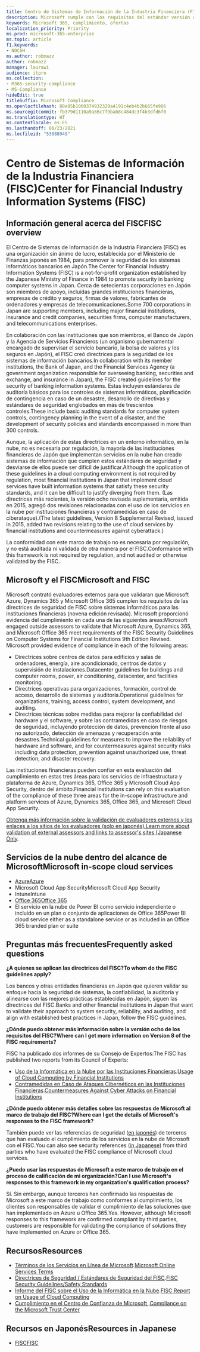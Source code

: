 ```yaml
---
title: Centro de Sistemas de Información de la Industria Financiera (FISC)
description: Microsoft cumple con los requisitos del estándar versión ocho para los Sistemas de Información de la Industria Financiera en Japón.
keywords: Microsoft 365, cumplimiento, ofertas
localization_priority: Priority
ms.prod: microsoft-365-enterprise
ms.topic: article
f1.keywords:
- NOCSH
ms.author: robmazz
author: robmazz
manager: laurawi
audience: itpro
ms.collection:
- M365-security-compliance
- MS-Compliance
hideEdit: true
titleSuffix: Microsoft Compliance
ms.openlocfilehash: 88e85b1060374932320a4191c4eb4b2b665fe986
ms.sourcegitcommit: fb379d1110a9a86c7f9bab8c484dc3f4b3dfd6f0
ms.translationtype: HT
ms.contentlocale: es-ES
ms.lasthandoff: 06/23/2021
ms.locfileid: "53088949"
---
```

# <a name="center-for-financial-industry-information-systems-fisc"></a><span data-ttu-id="3a469-104">Centro de Sistemas de Información de la Industria Financiera (FISC)</span><span class="sxs-lookup"><span data-stu-id="3a469-104">Center for Financial Industry Information Systems (FISC)</span></span>

## <a name="fisc-overview"></a><span data-ttu-id="3a469-105">Información general acerca del FISC</span><span class="sxs-lookup"><span data-stu-id="3a469-105">FISC overview</span></span>

<span data-ttu-id="3a469-106">El Centro de Sistemas de Información de la Industria Financiera (FISC) es una organización sin ánimo de lucro, establecida por el Ministerio de Finanzas japonés en 1984, para promover la seguridad de los sistemas informáticos bancarios en Japón.</span><span class="sxs-lookup"><span data-stu-id="3a469-106">The Center for Financial Industry Information Systems (FISC) is a not-for-profit organization established by the Japanese Ministry of Finance in 1984 to promote security in banking computer systems in Japan.</span></span> <span data-ttu-id="3a469-107">Cerca de setecientas corporaciones en Japón son miembros de apoyo, incluidas grandes instituciones financieras, empresas de crédito y seguros, firmas de valores, fabricantes de ordenadores y empresas de telecomunicaciones.</span><span class="sxs-lookup"><span data-stu-id="3a469-107">Some 700 corporations in Japan are supporting members, including major financial institutions, insurance and credit companies, securities firms, computer manufacturers, and telecommunications enterprises.</span></span>

<span data-ttu-id="3a469-108">En colaboración con las instituciones que son miembros, el Banco de Japón y la Agencia de Servicios Financieros (un organismo gubernamental encargado de supervisar el servicio bancario, la bolsa de valores y los seguros en Japón), el FISC creó directrices para la seguridad de los sistemas de información bancarios.</span><span class="sxs-lookup"><span data-stu-id="3a469-108">In collaboration with its member institutions, the Bank of Japan, and the Financial Services Agency (a government organization responsible for overseeing banking, securities and exchange, and insurance in Japan), the FISC created guidelines for the security of banking information systems.</span></span> <span data-ttu-id="3a469-109">Estas incluyen estándares de auditoría básicos para los controles de sistemas informáticos, planificación de contingencia en caso de un desastre, desarrollo de directivas y estándares de seguridad englobados en más de trescientos controles.</span><span class="sxs-lookup"><span data-stu-id="3a469-109">These include basic auditing standards for computer system controls, contingency planning in the event of a disaster, and the development of security policies and standards encompassed in more than 300 controls.</span></span>

<span data-ttu-id="3a469-110">Aunque, la aplicación de estas directrices en un entorno informático, en la nube, no es necesaria por regulación, la mayoría de las instituciones financieras de Japón que implementan servicios en la nube han creado sistemas de información que cumplen estos estándares de seguridad y desviarse de ellos puede ser difícil de justificar.</span><span class="sxs-lookup"><span data-stu-id="3a469-110">Although the application of these guidelines in a cloud computing environment is not required by regulation, most financial institutions in Japan that implement cloud services have built information systems that satisfy these security standards, and it can be difficult to justify diverging from them.</span></span> <span data-ttu-id="3a469-111">(Las directrices más recientes, la versión ocho revisada suplementaria, emitida en 2015, agregó dos revisiones relacionadas con el uso de los servicios en la nube por instituciones financieras y contramedidas en caso de ciberataque).</span><span class="sxs-lookup"><span data-stu-id="3a469-111">(The latest guidelines, Version 8 Supplemental Revised, issued in 2015, added two revisions relating to the use of cloud services by financial institutions and countermeasures against cyberattack.)</span></span>

<span data-ttu-id="3a469-112">La conformidad con este marco de trabajo no es necesaria por regulación, y no está auditada ni validada de otra manera por el FISC.</span><span class="sxs-lookup"><span data-stu-id="3a469-112">Conformance with this framework is not required by regulation, and not audited or otherwise validated by the FISC.</span></span>

## <a name="microsoft-and-fisc"></a><span data-ttu-id="3a469-113">Microsoft y el FISC</span><span class="sxs-lookup"><span data-stu-id="3a469-113">Microsoft and FISC</span></span>

<span data-ttu-id="3a469-p104">Microsoft contrató evaluadores externos para que validaran que Microsoft Azure, Dynamics 365 y Microsoft Office 365 cumplen los requisitos de las directrices de seguridad de FISC sobre sistemas informáticos para las instituciones financieras (novena edición revisada). Microsoft proporcionó evidencia del cumplimiento en cada una de las siguientes áreas:</span><span class="sxs-lookup"><span data-stu-id="3a469-p104">Microsoft engaged outside assessors to validate that Microsoft Azure, Dynamics 365, and Microsoft Office 365 meet requirements of the FISC Security Guidelines on Computer Systems for Financial Institutions 9th Edition Revised. Microsoft provided evidence of compliance in each of the following areas:</span></span>

- <span data-ttu-id="3a469-116">Directrices sobre centros de datos para edificios y salas de ordenadores, energía, aire acondicionado, centros de datos y supervisión de instalaciones.</span><span class="sxs-lookup"><span data-stu-id="3a469-116">Datacenter guidelines for buildings and computer rooms, power, air conditioning, datacenter, and facilities monitoring.</span></span>
- <span data-ttu-id="3a469-117">Directrices operativas para organizaciones, formación, control de acceso, desarrollo de sistemas y auditoría.</span><span class="sxs-lookup"><span data-stu-id="3a469-117">Operational guidelines for organizations, training, access control, system development, and auditing.</span></span>
- <span data-ttu-id="3a469-118">Directrices técnicas sobre medidas para mejorar la confiabilidad del hardware y el software, y sobre las contramedidas en caso de riesgos de seguridad, incluyendo protección de datos, prevención frente al uso no autorizado, detección de amenazas y recuperación ante desastres.</span><span class="sxs-lookup"><span data-stu-id="3a469-118">Technical guidelines for measures to improve the reliability of hardware and software, and for countermeasures against security risks including data protection, prevention against unauthorized use, threat detection, and disaster recovery.</span></span>

<span data-ttu-id="3a469-119">Las instituciones financieras pueden confiar en esta evaluación del cumplimiento en estas tres áreas para los servicios de infraestructura y plataforma de Azure, Dynamics 365, Office 365 y Microsoft Cloud App Security, dentro del ámbito.</span><span class="sxs-lookup"><span data-stu-id="3a469-119">Financial institutions can rely on this evaluation of the compliance of these three areas for the in-scope infrastructure and platform services of Azure, Dynamics 365, Office 365, and Microsoft Cloud App Security.</span></span>

<span data-ttu-id="3a469-120">[Obtenga más información sobre la validación de evaluadores externos y los enlaces a los sitios de los evaluadores (solo en japonés).](https://cloudblogs.microsoft.com/industry-blog/ja-jp/financial-services/2018/05/11/fisc_v9/)</span><span class="sxs-lookup"><span data-stu-id="3a469-120">[Learn more about validation of external assessors and links to assessor's sites (Japanese Only](https://cloudblogs.microsoft.com/industry-blog/ja-jp/financial-services/2018/05/11/fisc_v9/).</span></span>

## <a name="microsoft-in-scope-cloud-services"></a><span data-ttu-id="3a469-121">Servicios de la nube dentro del alcance de Microsoft</span><span class="sxs-lookup"><span data-stu-id="3a469-121">Microsoft in-scope cloud services</span></span>

- [<span data-ttu-id="3a469-122">Azure</span><span class="sxs-lookup"><span data-stu-id="3a469-122">Azure</span></span>](https://aka.ms/AzureCompliance)
- <span data-ttu-id="3a469-123">Microsoft Cloud App Security</span><span class="sxs-lookup"><span data-stu-id="3a469-123">Microsoft Cloud App Security</span></span>
- <span data-ttu-id="3a469-124">Intune</span><span class="sxs-lookup"><span data-stu-id="3a469-124">Intune</span></span>
- [<span data-ttu-id="3a469-125">Office 365</span><span class="sxs-lookup"><span data-stu-id="3a469-125">Office 365</span></span>](https://go.microsoft.com/fwlink/p/?LinkID=2077751)
- <span data-ttu-id="3a469-126">El servicio en la nube de Power BI como servicio independiente o incluido en un plan o conjunto de aplicaciones de Office 365</span><span class="sxs-lookup"><span data-stu-id="3a469-126">Power BI cloud service either as a standalone service or as included in an Office 365 branded plan or suite</span></span>

## <a name="frequently-asked-questions"></a><span data-ttu-id="3a469-127">Preguntas más frecuentes</span><span class="sxs-lookup"><span data-stu-id="3a469-127">Frequently asked questions</span></span>

<span data-ttu-id="3a469-128">**¿A quienes se aplican las directrices del FISC?**</span><span class="sxs-lookup"><span data-stu-id="3a469-128">**To whom do the FISC guidelines apply?**</span></span>

<span data-ttu-id="3a469-129">Los bancos y otras entidades financieras en Japón que quieren validar su enfoque hacia la seguridad de sistemas, la confiabilidad, la auditoría y alinearse con las mejores prácticas establecidas en Japón, siguen las directrices del FISC.</span><span class="sxs-lookup"><span data-stu-id="3a469-129">Banks and other financial institutions in Japan that want to validate their approach to system security, reliability, and auditing, and align with established best practices in Japan, follow the FISC guidelines.</span></span>

<span data-ttu-id="3a469-130">**¿Dónde puedo obtener más información sobre la versión ocho de los requisitos del FISC?**</span><span class="sxs-lookup"><span data-stu-id="3a469-130">**Where can I get more information on Version 8 of the FISC requirements?**</span></span>

<span data-ttu-id="3a469-131">FISC ha publicado dos informes de su Consejo de Expertos:</span><span class="sxs-lookup"><span data-stu-id="3a469-131">The FISC has published two reports from its Council of Experts:</span></span>

- <span data-ttu-id="3a469-132">[Uso de la Informática en la Nube por las Instituciones Financieras](https://aka.ms/cloud-computing-report-en).</span><span class="sxs-lookup"><span data-stu-id="3a469-132">[Usage of Cloud Computing by Financial Institutions](https://aka.ms/cloud-computing-report-en)</span></span>
- <span data-ttu-id="3a469-133">[Contramedidas en Caso de Ataques Cibernéticos en las Instituciones Financieras](https://aka.ms/cyberattack-counter).</span><span class="sxs-lookup"><span data-stu-id="3a469-133">[Countermeasures Against Cyber Attacks on Financial Institutions](https://aka.ms/cyberattack-counter)</span></span>

<span data-ttu-id="3a469-134">**¿Dónde puedo obtener más detalles sobre las respuestas de Microsoft al marco de trabajo del FISC?**</span><span class="sxs-lookup"><span data-stu-id="3a469-134">**Where can I get the details of Microsoft's responses to the FISC framework?**</span></span>

<span data-ttu-id="3a469-135">También puede ver las referencias de seguridad ([en japonés](https://aka.ms/microsoftresponsetofiscguidancejapanese)) de terceros que han evaluado el cumplimiento de los servicios en la nube de Microsoft con el FISC.</span><span class="sxs-lookup"><span data-stu-id="3a469-135">You can also see security references ([in Japanese](https://aka.ms/microsoftresponsetofiscguidancejapanese)) from third parties who have evaluated the FISC compliance of Microsoft cloud services.</span></span>

<span data-ttu-id="3a469-136">**¿Puedo usar las respuestas de Microsoft a este marco de trabajo en el proceso de calificación de mi organización?**</span><span class="sxs-lookup"><span data-stu-id="3a469-136">**Can I use Microsoft's responses to this framework in my organization's qualification process?**</span></span>

<span data-ttu-id="3a469-p105">Sí. Sin embargo, aunque terceros han confirmado las respuestas de Microsoft a este marco de trabajo como conformes al cumplimiento, los clientes son responsables de validar el cumplimiento de las soluciones que han implementado en Azure u Office 365.</span><span class="sxs-lookup"><span data-stu-id="3a469-p105">Yes. However, although Microsoft responses to this framework are confirmed compliant by third parties, customers are responsible for validating the compliance of solutions they have implemented on Azure or Office 365.</span></span>

## <a name="resources"></a><span data-ttu-id="3a469-139">Recursos</span><span class="sxs-lookup"><span data-stu-id="3a469-139">Resources</span></span>

- <span data-ttu-id="3a469-140">[Términos de los Servicios en Línea de Microsoft](https://aka.ms/Online-Services-Terms).</span><span class="sxs-lookup"><span data-stu-id="3a469-140">[Microsoft Online Services Terms](https://aka.ms/Online-Services-Terms)</span></span>
- <span data-ttu-id="3a469-141">[Directrices de Seguridad / Estándares de Seguridad del FISC](https://www.fisc.or.jp/english).</span><span class="sxs-lookup"><span data-stu-id="3a469-141">[FISC Security Guidelines/Safety Standards](https://www.fisc.or.jp/english)</span></span>
- <span data-ttu-id="3a469-142">[Informe del FISC sobre el Uso de la Informática en la Nube](https://aka.ms/cloud-computing-report-en).</span><span class="sxs-lookup"><span data-stu-id="3a469-142">[FISC Report on Usage of Cloud Computing](https://aka.ms/cloud-computing-report-en)</span></span>
- <span data-ttu-id="3a469-143">[Cumplimiento en el Centro de Confianza de Microsoft ](https://www.microsoft.com/trust-center/compliance/compliance-overview).</span><span class="sxs-lookup"><span data-stu-id="3a469-143">[Compliance on the Microsoft Trust Center](https://www.microsoft.com/trust-center/compliance/compliance-overview)</span></span>

## <a name="resources-in-japanese"></a><span data-ttu-id="3a469-144">Recursos en Japonés</span><span class="sxs-lookup"><span data-stu-id="3a469-144">Resources in Japanese</span></span>

- [<span data-ttu-id="3a469-145">FISC</span><span class="sxs-lookup"><span data-stu-id="3a469-145">FISC</span></span>](https://www.fisc.or.jp/)
